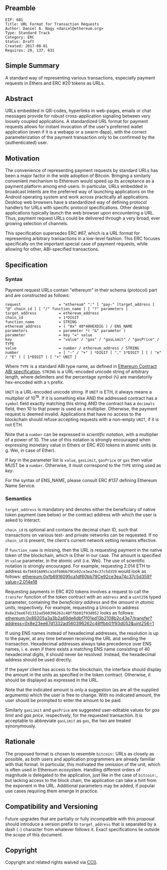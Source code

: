 ## Preamble

    EIP: 681
    Title: URL Format for Transaction Requests
    Author: Daniel A. Nagy <daniel@ethereum.org>
    Type: Standard Track
    Category: ERC
    Status: Draft
    Created: 2017-08-01
    Requires: 20, 137, 831

## Simple Summary
A standard way of representing various transactions, especially payment requests in Ethers and ERC #20 tokens as URLs.

## Abstract
URLs embedded in QR-codes, hyperlinks in web-pages, emails or chat messages provide for robust cross-application signaling between very loosely coupled applications. A standardized URL format for payment requests allows for instant invocation of the user's preferred wallet application (even if it is a webapp or a swarm đapp), with the correct parameterization of the payment transaction only to be confirmed by the (authenticated) user.

## Motivation
The convenience of representing payment requests by standard URLs has been a major factor in the wide adoption of Bitcoin. Bringing a similarly convenient mechanism to Ethereum would speed up its acceptance as a payment platform among end-users. In particular, URLs embedded in broadcast Intents are the preferred way of launching applications on the Android operating system and work across practically all applications. Desktop web browsers have a standardized way of defining protocol handlers for URLs with specific protocol specifications. Other desktop applications typically launch the web browser upon encountering a URL. Thus, payment request URLs could be delivered through a very broad, ever growing selection of channels.

This specification supersedes ERC #67, which is a URL format for representing arbitrary transactions in a low-level fashion. This ERC focuses specifically on the important special case of payment requests, while allowing for other, ABI-specified transactions.

## Specification

### Syntax
Payment request URLs contain "ethereum" in their schema (protocol) part and are constructed as follows:

    request                 = "ethereum" ":" [ "pay-" ]target_address [ "@" chain_id ] [ "/" function_name ] [ "?" parameters ]
    target_address          = ethereum_address
    chain_id                = 1*DIGIT
    function_name           = STRING
    ethereum_address        = ( "0x" 40*40HEXDIG ) / ENS_NAME
    parameters              = parameter *( "&" parameter )
    parameter               = key "=" value
    key                     = "value" / "gas" / "gasLimit" / "gasPrice" / TYPE
    value                   = number / ethereum_address / STRING
    number                  = [ "-" / "+" ] *DIGIT [ "." 1*DIGIT ] [ ( "e" / "E" ) [ 1*DIGIT ] [ "+" UNIT ]


Where `TYPE` is a standard ABI type name, as defined in [Ethereum Contract ABI specification](https://github.com/ethereum/wiki/wiki/Ethereum-Contract-ABI). `STRING` is a URL-encoded unicode string of arbitrary length, where delimiters and the 
percentage symbol (`%`) are mandatorily hex-encoded with a `%` prefix.

`UNIT` is a URL-encoded unicode string. If `UNIT` is ETH, it always means a multiplier of 10<sup>18</sup>. If it is something 
else AND the addressed contract has a `symbol` field exactly matching this string AND the contract has a `decimals` field, then 
10 to that power is used as a multiplier. Otherwise, the payment request is deemed invalid. Applications that have no access to 
the blockchain should refuse accepting requests with a non-empty `UNIT`, if it is not ETH.

Note that a `number` can be expressed in *scientific notation*, with a multiplier of a power of 10. The use of this notation is strongly encouraged when expressing monetary value in Ethers or ERC #20 tokens in atomic units (e. g. Wei, in case of Ether).

If *key* in the parameter list is `value`, `gasLimit`, `gasPrice` or `gas` then *value* MUST be a `number`. Otherwise, it must correspond to the `TYPE` string used as *key*.

For the syntax of ENS_NAME, please consult ERC #137 defining Ethereum Name Service.

### Semantics

`target_address` is mandatory and denotes either the beneficiary of native token payment (see below) or the contract address with which the user is asked to interact.

`chain_id` is optional and contains the decimal chain ID, such that transactions on various test- and private networks can be requested. If no `chain_id` is present, the client's current network setting remains effective.

If `function_name` is missing, then the URL is requesting payment in the native token of the blockchain, which is Ether in our case. The amount is specified in `value` parameter, in the atomic unit (i.e. Wei). The use of scientific notation is strongly encouraged. For example, requesting 2.014 ETH to address `0xfb6916095ca1df60bb79Ce92ce3ea74c37c5d359` would look as follows: 
[ethereum:0xfb6916095ca1df60bb79Ce92ce3ea74c37c5d359?value=2.014e18](ethereum:0xfb6916095ca1df60bb79Ce92ce3ea74c37c5d359?value=2.014e18)

Requesting payments in ERC #20 tokens involves a request to call the `transfer` function of the token contract with an `address` and a `uint256` typed parameter, containing the *beneficiary address* and the *amount in atomic units*, respectively. For example, 
requesting a Unicorn to address `0x8e23ee67d1332ad560396262c48ffbb01f93d052` looks as follows: 
[ethereum:0x89205a3a3b2a69de6dbf7f01ed13b2108b2c43e7/transfer?address=0x8e23ee67d1332ad560396262c48ffbb01f93d052&uint256=1](ethereum:0x89205a3a3b2a69de6dbf7f01ed13b2108b2c43e7/transfer?address=0x8e23ee67d1332ad560396262c48ffbb01f93d052&uint256=1)

If using ENS names instead of hexadecimal addresses, the resolution is up to the payer, at any time between receiving the URL and sending the transaction. Hexadecimal addresses always take precedence over ENS names, i. e. even if there exists a matching ENS name consisting of 40 hexadecimal digits, it should never be resolved. Instead, the hexadecimal address should be used directly.

If the payer client has access to the blockchain, the interface should display the amount in the units as specified in the token contract. Otherwise, it should be displayed as expressed in the URL.

Note that the indicated amount is only a suggestion (as are all the supplied arguments) which the user is free to change. With no indicated amount, the user should be prompted to enter the amount to be paid.

Similarly `gasLimit` and `gasPrice` are suggested user-editable values for *gas limit* and *gas price*, respectively, for the requested transaction. It is acceptable to abbreviate `gasLimit` as `gas`, the two are treated synonymously.

## Rationale
The proposed format is chosen to resemble `bitcoin:` URLs as closely as possible, as both users and application programmers are already familiar with that format. In particular, this motivated the omission of the unit, which is often used in Ethereum ecosystem. Handling different orders of magnitude is delegated to the application, just like in the case of `bitcoin:`, but lacking access to the block chain, the application can take a hint from the exponent in the URL. Additional parameters may be added, if popular use cases requiring them emerge in practice.

## Compatibility and Versioning
Future upgrades that are partially or fully incompatible with this proposal should introduce a version prefix to `target_address` that is separated by a dash (`-`) character from whatever follows it. Exact specifications lie outside the scope of this document.

## Copyright

Copyright and related rights waived via [CC0](https://creativecommons.org/publicdomain/zero/1.0/).
